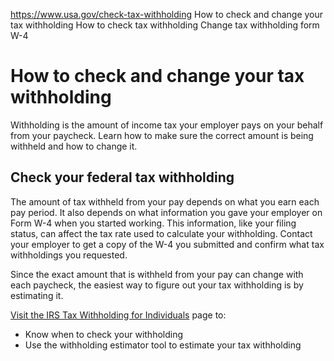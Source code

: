 

https://www.usa.gov/check-tax-withholding
How to check and change your tax withholding
How to check tax withholding
Change tax withholding form W-4

How to check and change your tax withholding
============================================

Withholding is the amount of income tax your employer pays on your behalf from your paycheck. Learn how to make sure the correct amount is being withheld and how to change it.

**Check your federal tax withholding**
--------------------------------------

The amount of tax withheld from your pay depends on what you earn each pay period. It also depends on what information you gave your employer on Form W-4 when you started working. This information, like your filing status, can affect the tax rate used to calculate your withholding. Contact your employer to get a copy of the W-4 you submitted and confirm what tax withholdings you requested.

Since the exact amount that is withheld from your pay can change with each paycheck, the easiest way to figure out your tax withholding is by estimating it.

[Visit the IRS Tax Withholding for Individuals](https://www.irs.gov/individuals/employees/tax-withholding)
page to:

* Know when to check your withholding
* Use the withholding estimator tool to estimate your tax withholding
